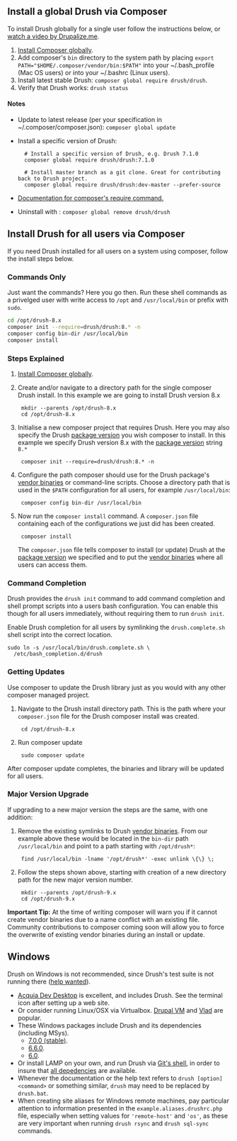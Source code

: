 Install a global Drush via Composer
------------------
To install Drush globally for a single user follow the instructions below, or [watch a video by Drupalize.me](https://youtu.be/eAtDaD8xz0Q).

1. [Install Composer globally][composer install global].
1. Add composer's `bin` directory to the system path by placing `export PATH="$HOME/.composer/vendor/bin:$PATH"` into your ~/.bash_profile (Mac OS users) or into your ~/.bashrc (Linux users).
1. Install latest stable Drush: `composer global require drush/drush`.
1. Verify that Drush works: `drush status`

#### Notes
* Update to latest release (per your specification in ~/.composer/composer.json): `composer global update`
* Install a specific version of Drush:

        # Install a specific version of Drush, e.g. Drush 7.1.0
        composer global require drush/drush:7.1.0

        # Install master branch as a git clone. Great for contributing back to Drush project.
        composer global require drush/drush:dev-master --prefer-source

* [Documentation for composer's require command.](http://getcomposer.org/doc/03-cli.md#require)
* Uninstall with : `composer global remove drush/drush`

Install Drush for all users via Composer
------------
If you need Drush installed for all users on a system using composer, follow the install steps below.

### Commands Only

Just want the commands? Here you go then. Run these shell commands as a privelged user with write access to `/opt` and `/usr/local/bin` or prefix with `sudo`.

```sh
cd /opt/drush-8.x
composer init --require=drush/drush:8.* -n
composer config bin-dir /usr/local/bin
composer install
```

### Steps Explained

1. [Install Composer globally][composer install global].
1. Create and/or navigate to a directory path for the single composer Drush install. In this example we are going to install Drush version 8.x

        mkdir --parents /opt/drush-8.x
        cd /opt/drush-8.x

1. Initialise a new composer project that requires Drush. Here you may also specify the Drush [package version][composer package version] you wish composer to install. In this example we specify Drush version 8.x with the [package version][composer package version] string `8.*`

        composer init --require=drush/drush:8.* -n

1. Configure the path composer should use for the Drush package's [vendor binaries][composer vendor binaries] or command-line scripts. Choose a directory path that is used in the `$PATH` configuration for all users, for example `/usr/local/bin`:

        composer config bin-dir /usr/local/bin

1. Now run the `composer install` command. A `composer.json` file containing each of the configurations we just did has been created.

        composer install

    The `composer.json` file tells composer to install (or update) Drush at the [package version][composer package version] we specified and to put the [vendor binaries][composer vendor binaries] where all users can access them.


### Command Completion

Drush provides the `drush init` command to add command completion and shell prompt scripts into a users bash configuration. You can enable this though for all users immediately, without requiring them to run `drush init`.

Enable Drush completion for all users by symlinking the `drush.complete.sh` shell script into the correct location.

    sudo ln -s /usr/local/bin/drush.complete.sh \
      /etc/bash_completion.d/drush

### Getting Updates

Use composer to update the Drush library just as you would with any other composer managed project.

1. Navigate to the Drush install directory path. This is the path where your `composer.json` file for the Drush composer install was created.

        cd /opt/drush-8.x

1. Run composer update

        sudo composer update

After composer update completes, the binaries and library will be updated for all users.

### Major Version Upgrade

If upgrading to a new major version the steps are the same, with one addition:

1. Remove the existing symlinks to Drush [vendor binaries][composer vendor binaries]. From our example above these would be located in the `bin-dir` path `/usr/local/bin` and point to a path starting with `/opt/drush*`:

        find /usr/local/bin -lname '/opt/drush*' -exec unlink \{\} \;

1. Follow the steps shown above, starting with creation of a new directory path for the new major version number.

        mkdir --parents /opt/drush-9.x
        cd /opt/drush-9.x

**Important Tip:** At the time of writing composer will warn you if it cannot create vendor binaries due to a name conflict with an existing file. Community contributions to composer coming soon will allow you to force the overwrite of existing vendor binaries during an install or update.

[composer package version]: https://getcomposer.org/doc/articles/versions.md
[composer install global]: https://getcomposer.org/doc/00-intro.md#globally
[composer vendor binaries]: https://getcomposer.org/doc/articles/vendor-binaries.md

Windows
------------
Drush on Windows is not recommended, since Drush's test suite is not running there ([help wanted](https://github.com/drush-ops/drush/issues/1612)).

- [Acquia Dev Desktop](https://www.acquia.com/downloads) is excellent, and includes Drush. See the terminal icon after setting up a web site.
- Or consider running Linux/OSX via Virtualbox. [Drupal VM](http://www.drupalvm.com/) and [Vlad](https://github.com/hashbangcode/vlad) are popular.
- These Windows packages include Drush and its dependencies (including MSys).
    - [7.0.0 (stable)](https://github.com/drush-ops/drush/releases/download/7.0.0/windows-7.0.0.zip).
    - [6.6.0](https://github.com/drush-ops/drush/releases/download/6.6.0/windows-6.6.0.zip).
    - [6.0](https://github.com/drush-ops/drush/releases/download/6.0.0/Drush-6.0-2013-08-28-Installer-v1.0.21.msi).
- Or install LAMP on your own, and run Drush via [Git's shell](https://git-for-windows.github.io/), in order to insure that [all depedencies](https://github.com/acquia/DevDesktopCommon/tree/master/bintools-win/msys/bin) are available.
- Whenever the documentation or the help text refers to `drush [option] <command>` or something similar, `drush` may need to be replaced by `drush.bat`.
- When creating site aliases for Windows remote machines, pay particular attention to information presented in the `example.aliases.drushrc.php` file, especially when setting values for `'remote-host'` and `'os'`, as these are very important when running `drush rsync` and `drush sql-sync` commands.

